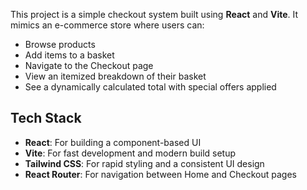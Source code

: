 This project is a simple checkout system built using **React** and **Vite**. It mimics an e-commerce store where users can:

- Browse products
- Add items to a basket
- Navigate to the Checkout page
- View an itemized breakdown of their basket
- See a dynamically calculated total with special offers applied

## Tech Stack

- **React**: For building a component-based UI
- **Vite**: For fast development and modern build setup
- **Tailwind CSS**: For rapid styling and a consistent UI design
- **React Router**: For navigation between Home and Checkout pages
